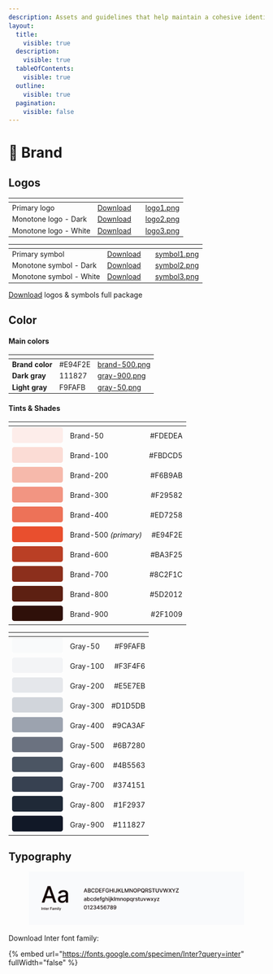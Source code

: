 ```yaml
---
description: Assets and guidelines that help maintain a cohesive identity of our brand
layout:
  title:
    visible: true
  description:
    visible: true
  tableOfContents:
    visible: true
  outline:
    visible: true
  pagination:
    visible: false
---
```


# 🎨 Brand

## Logos

<table data-view="cards"><thead><tr><th></th><th></th><th data-hidden></th><th data-hidden data-card-cover data-type="files"></th></tr></thead><tbody><tr><td>Primary logo</td><td><a href="https://drive.google.com/drive/folders/1PjPoLh2viLgxA1gvCi7oXUziO7-ld-pU?usp=drive_link">Download</a></td><td></td><td><a href="../.gitbook/assets/logo1.png">logo1.png</a></td></tr><tr><td>Monotone logo - Dark</td><td><a href="https://drive.google.com/drive/folders/18ixNY30N4MqPBTFHKQmERXXcLjY4U3KI?usp=drive_link">Download</a></td><td></td><td><a href="../.gitbook/assets/logo2.png">logo2.png</a></td></tr><tr><td>Monotone logo - White</td><td><a href="https://drive.google.com/drive/folders/167NBW_je_PgeG3dkTvdX_ReJfBozHekL?usp=drive_link">Download</a></td><td></td><td><a href="../.gitbook/assets/logo3.png">logo3.png</a></td></tr></tbody></table>

<table data-view="cards"><thead><tr><th></th><th></th><th data-hidden></th><th data-hidden data-card-cover data-type="files"></th></tr></thead><tbody><tr><td>Primary symbol</td><td><a href="https://drive.google.com/drive/folders/1lOWHVHPWaLr43lpkq_9Pg5a7sJI1BPOO?usp=drive_link">Download</a></td><td></td><td><a href="../.gitbook/assets/symbol1.png">symbol1.png</a></td></tr><tr><td>Monotone symbol - Dark</td><td><a href="https://drive.google.com/drive/folders/1-Ul_LtJEq3jFsnsx5XuBJrZCbpG91S4A?usp=sharing">Download</a></td><td></td><td><a href="../.gitbook/assets/symbol2.png">symbol2.png</a></td></tr><tr><td>Monotone symbol - White</td><td><a href="https://drive.google.com/drive/folders/1coMK8zStCpn3IJytFmA04eP-X3jJY3aF?usp=drive_link">Download</a></td><td></td><td><a href="../.gitbook/assets/symbol3.png">symbol3.png</a></td></tr></tbody></table>

[Download](https://drive.google.com/drive/folders/15g9DJZXW2Vunkj-zjsTGXvLTZHuydUju?usp=sharing) logos & symbols full package



## Color

#### Main colors

<table data-view="cards"><thead><tr><th></th><th></th><th data-hidden data-card-cover data-type="files"></th></tr></thead><tbody><tr><td><strong>Brand color</strong></td><td>#E94F2E</td><td><a href="../.gitbook/assets/brand-500.png">brand-500.png</a></td></tr><tr><td><strong>Dark gray</strong></td><td>111827</td><td><a href="../.gitbook/assets/gray-900.png">gray-900.png</a></td></tr><tr><td><strong>Light gray</strong></td><td>F9FAFB</td><td><a href="../.gitbook/assets/gray-50.png">gray-50.png</a></td></tr></tbody></table>

#### Tints & Shades

<table data-header-hidden><thead><tr><th width="100"></th><th></th><th align="right"></th></tr></thead><tbody><tr><td><img src="../.gitbook/assets/brand-50 (1).png" alt="" data-size="line"></td><td>Brand-50</td><td align="right">#FDEDEA</td></tr><tr><td><img src="../.gitbook/assets/brand-100 (1).png" alt="" data-size="line"></td><td>Brand-100</td><td align="right">#FBDCD5</td></tr><tr><td><img src="../.gitbook/assets/brand-200 (1).png" alt="" data-size="line"></td><td>Brand-200</td><td align="right">#F6B9AB</td></tr><tr><td><img src="../.gitbook/assets/brand-300 (1).png" alt="" data-size="line"></td><td>Brand-300</td><td align="right">#F29582</td></tr><tr><td><img src="../.gitbook/assets/brand-400 (1).png" alt="" data-size="line"></td><td>Brand-400</td><td align="right">#ED7258</td></tr><tr><td><img src="../.gitbook/assets/brand-500 (1).png" alt="" data-size="line"></td><td>Brand-500 <em>(primary)</em></td><td align="right">#E94F2E</td></tr><tr><td><img src="../.gitbook/assets/brand-600 (1).png" alt="" data-size="line"></td><td>Brand-600</td><td align="right">#BA3F25</td></tr><tr><td><img src="../.gitbook/assets/brand-700 (1).png" alt="" data-size="line"></td><td>Brand-700</td><td align="right">#8C2F1C</td></tr><tr><td><img src="../.gitbook/assets/brand-800 (1).png" alt="" data-size="line"></td><td>Brand-800</td><td align="right">#5D2012</td></tr><tr><td><img src="../.gitbook/assets/brand-900 (1).png" alt="" data-size="line"></td><td>Brand-900</td><td align="right">#2F1009</td></tr></tbody></table>

<table data-header-hidden><thead><tr><th width="100"></th><th></th><th align="right"></th></tr></thead><tbody><tr><td><img src="../.gitbook/assets/gray-50 (2).png" alt="" data-size="line"></td><td>Gray-50</td><td align="right">#F9FAFB</td></tr><tr><td><img src="../.gitbook/assets/gray-100 (2).png" alt="" data-size="line"></td><td>Gray-100</td><td align="right">#F3F4F6</td></tr><tr><td><img src="../.gitbook/assets/gray-200 (1).png" alt="" data-size="line"></td><td>Gray-200</td><td align="right">#E5E7EB</td></tr><tr><td><img src="../.gitbook/assets/gray-300 (1).png" alt="" data-size="line"></td><td>Gray-300</td><td align="right">#D1D5DB</td></tr><tr><td><img src="../.gitbook/assets/gray-400 (1).png" alt="" data-size="line"></td><td>Gray-400</td><td align="right">#9CA3AF</td></tr><tr><td><img src="../.gitbook/assets/gray-500 (1).png" alt="" data-size="line"></td><td>Gray-500</td><td align="right">#6B7280</td></tr><tr><td><img src="../.gitbook/assets/gray-600 (1).png" alt="" data-size="line"></td><td>Gray-600</td><td align="right">#4B5563</td></tr><tr><td><img src="../.gitbook/assets/gray-700 (1).png" alt="" data-size="line"></td><td>Gray-700</td><td align="right">#374151</td></tr><tr><td><img src="../.gitbook/assets/gray-800 (1).png" alt="" data-size="line"></td><td>Gray-800</td><td align="right">#1F2937</td></tr><tr><td><img src="../.gitbook/assets/gray-900 (1).png" alt="" data-size="line"></td><td>Gray-900</td><td align="right">#111827</td></tr></tbody></table>



## Typography

<div data-full-width="false">

<figure><img src="../.gitbook/assets/typography.jpg" alt=""><figcaption></figcaption></figure>

</div>

Download Inter font family:

{% embed url="https://fonts.google.com/specimen/Inter?query=inter" fullWidth="false" %}
